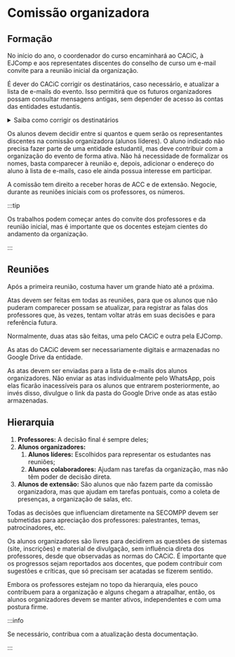# Comissão organizadora

## Formação

No início do ano, o coordenador do curso encaminhará ao CACiC, à EJComp e aos representates discentes do conselho de curso um e-mail convite para a reunião inicial da organização.

É dever do CACiC corrigir os destinatários, caso necessário, e atualizar a lista de e-mails do evento. Isso permitirá que os futuros organizadores possam consultar mensagens antigas, sem depender de acesso às contas das entidades estudantis.

<details>
  <summary>Saiba como corrigir os destinatários</summary>

1. Clique para "responder a todos" e observe a lista de destinatários e CC;
1. Mova para o campo "Para", caso esteja no campo "CC":
   - O CACiC;
   - A EJComp;
   - Os professores relevantes na organização do evento;
1. Colete os endereços dos alunos individuais e os adicione à lista de e-mails do evento (Google Groups):
   - Caso eles não possuam interesse em participar, eles poderão ser removidos posteriormente.
   - Remova os participantes antigos. _NÃO_ remova os proprietários da lista.
1. Retire os alunos individuais da lista de destinatários e/ou CC;
1. Adicione o endereço da lista de e-mails do evento no campo "Para".
1. Informe a mudança aos professores:
   - "Realizando correção nos destinatários: exclusão de discentes individuais e inclusão do endereço da lista de e-mails de alunos organizadores do evento. A lista é monitorada pelo CACiC e os discentes removidos são integrantes da lista."

</details>

Os alunos devem decidir entre si quantos e quem serão os representantes discentes na comissão organizadora (alunos líderes). O aluno indicado não precisa fazer parte de uma entidade estudantil, mas deve contribuir com a organização do evento de forma ativa. Não há necessidade de formalizar os nomes, basta comparecer à reunião e, depois, adicionar o endereço do aluno à lista de e-mails, caso ele ainda possua interesse em participar.

A comissão tem direito a receber horas de ACC e de extensão. Negocie, durante as reuniões iniciais com os professores, os números.

:::tip

Os trabalhos podem começar antes do convite dos professores e da reunião inicial, mas é importante que os docentes estejam cientes do andamento da organização.

:::

## Reuniões

Após a primeira reunião, costuma haver um grande hiato até a próxima.

Atas devem ser feitas em todas as reuniões, para que os alunos que não puderam comparecer possam se atualizar, para registrar as falas dos professores que, às vezes, tentam voltar atrás em suas decisões e para referência futura.

Normalmente, duas atas são feitas, uma pelo CACiC e outra pela EJComp.

As atas do CACiC devem ser necessariamente digitais e armazenadas no Google Drive da entidade.

As atas devem ser enviadas para a lista de e-mails dos alunos organizadores. Não enviar as atas individualmente pelo WhatsApp, pois elas ficarão inacessíveis para os alunos que entrarem posteriormente, ao invés disso, divulgue o link da pasta do Google Drive onde as atas estão armazenadas.

## Hierarquia

1. **Professores:** A decisão final é sempre deles;
1. **Alunos organizadores:**
   1. **Alunos líderes:** Escolhidos para representar os estudantes nas reuniões;
   1. **Alunos colaboradores:** Ajudam nas tarefas da organização, mas não têm poder de decisão direta.
1. **Alunos de extensão:** São alunos que não fazem parte da comissão organizadora, mas que ajudam em tarefas pontuais, como a coleta de presenças, a organização de salas, etc.

Todas as decisões que influenciam diretamente na SECOMPP devem ser submetidas para apreciação dos professores: palestrantes, temas, patrocinadores, etc.

Os alunos organizadores são livres para decidirem as questões de sistemas (site, inscrições) e material de divulgação, sem influência direta dos professores, desde que observadas as normas do CACiC. É importante que os progressos sejam reportados aos docentes, que podem contribuir com sugestões e críticas, que só precisam ser acatadas se fizerem sentido.

Embora os professores estejam no topo da hierarquia, eles pouco contribuem para a organização e alguns chegam a atrapalhar, então, os alunos organizadores devem se manter ativos, independentes e com uma postura firme.

:::info

Se necessário, contribua com a atualização desta documentação.

:::
